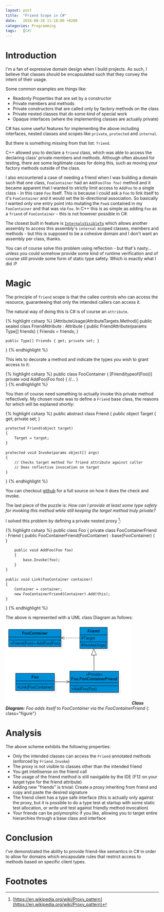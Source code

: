 ```yaml
---
layout:	post
title:	"Friend Scope in C#"
date:	2016-08-26 11:18:00 +0200
categories:	Programming
tags:	[C#]
---
```


# Introduction

I'm a fan of expressive domain design when I build projects. As such, I believe that classes should be encapsulated such that they convey the intent of their usage.

Some common examples are things like:

-  Readonly Properties that are set by a constructor
-  Private members and methods
-  Private constructors that are called only by factory methods on the class
-  Private nested classes that do some kind of special work
-  Opaque interfaces (where the implementing classes are actually private)

C# has some useful features for implementing the above including interfaces, nested classes and scopes like `private`, `protected` and `internal`.

But there is something missing from that list: `friend`.

C++ allowed you to declare a `friend` class, which was able to access the declaring class' private members and methods. Although often abused for testing, there are some legitimate cases for doing this, such as moving your factory methods outside of the class.

I also encountered a case of needing a friend when I was building a domain such that one class, `FooContainer` had an `AddFoo(Foo foo)` method and it became apparent that I wanted to strictly limit access to `AddFoo` to a single class - in this case `Foo` itself. This is because I could ask a `Foo` to link itself to it's `FooContainer` and it would set the bi-directional association. So basically I wanted only one entry point into mutating the `Foo`s contained in my `FooContainer` and that was via `Foo`. In C++ this is as simple as adding `Foo` as a `friend` of `FooContainer` - this is not however possible in C#.

The closest built in feature is [`InternalsVisibleTo`](https://msdn.microsoft.com/en-us/library/system.runtime.compilerservices.internalsvisibletoattribute(v=vs.110).aspx) which allows another assembly to access this assembly's `internal` scoped classes, members and methods - but this is supposed to be a cohesive domain and I don't want an assembly per class, thanks.

You can of course solve this problem using reflection - but that's nasty... unless you could somehow provide some kind of runtime verification and of course still provide some form of static type safety. Which is exactly what I did :P

# Magic

The principle of `friend` scope is that the callee controls who can access the resource, guaranteeing that only the intended callers can access it.

The natural way of doing this is C# is of course an `attribute`.

{% highlight csharp %}
[AttributeUsage(AttributeTargets.Method)]
public sealed class FriendAttribute : Attribute
{
    public FriendAttribute(params Type[] friends)
    {
        Friends = friends;
    }

    public Type[] Friends { get; private set; }
}
{% endhighlight %}

This lets to decorate a method and indicate the types you wish to grant access to it:

{% highlight csharp %}
public class FooContainer
{
    [Friend(typeof(Foo))]
    private void AddFoo(Foo foo)
    {
        //...
    }   
}
{% endhighlight %}

You then of course need something to actually invoke this private method reflectively. My chosen route was to define a `Friend` base class, the reasons for which will be explaned shortly:

{% highlight csharp %}
public abstract class Friend
{
    public object Target { get; private set; }

    protected Friend(object target)
    {
        Target = target;
    }

    protected void Invoke(params object[] args)
    {   
        // Checks target method for friend attribute against caller                     
        // Does reflective invocation on target
    }
}
{% endhighlight %}

You can checkout [github](https://github.com/geoffles/csharp-friend) for a full source on how it does the check and invoke.

The last piece of the puzzle is: *How can I provide at least some type safety for invoking this method while still keeping the target method truly private?*

I solved this problem by defining a private nested proxy [^1]:

{% highlight csharp %}
public class Foo
{
    private class FooContainerFriend : Friend
    {
        public FooContainerFriend(FooContainer) : base(FooContainer)
        {            
        }

        public void AddFoo(Foo foo)
        {
            base.Invoke(foo);
        }
    } 

    public void Link(FooContainer container)
    {
        Container = container;
        new FooContainerFriend(Container).Add(this); 
    }
}
{% endhighlight %}


The above is represented with a UML class Diagram as follows:

![Class Diagram](/img/frameworks/cs-friend-scope-classes.png)
***Class Diagram:*** *Foo adds itself to FooContainer via the FooContainerFriend*
{: class="figure"}

# Analysis

The above scheme exhibits the following properties:

-  Only the intended classes can access the `Friend` annotated methods (enforced by `Friend.Invoke`)
-  The proxy is not visible to classes other than the intended friend
-  You get intellisense on the friend call
-  The usage of the friend method is still navigable by the IDE (F12 on your target type for the friend attribute)
-  Adding new "friends" is trivial: Create a proxy inheriting from friend and copy and paste the desired signature
-  The friend client has a type safe interface (this is actually only against the proxy, but it is possible to do a type test at startup with some static test allocation, or write unit test against friendly method invocation)
-  Your friends can be polymorphic if you like, allowing you to target entire hierarchies through a base class and interface

# Conclusion

I've demonstrated the ability to provide friend-like semantics in C# in order to allow for domains which encapsulate rules that restrict access to methods based on specific client types. 

# Footnotes
[^1]: [https://en.wikipedia.org/wiki/Proxy_pattern](https://en.wikipedia.org/wiki/Proxy_pattern)